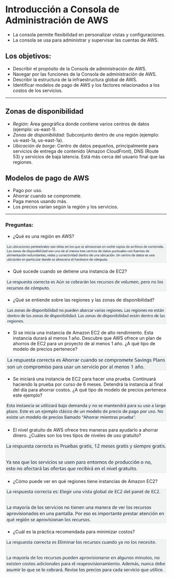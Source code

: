 # Introducción a Consola de Administración de AWS

- La consola permite flexibilidad en personalizar vistas y configuraciones.
- La consola se usa para administrar y supervisar las cuentas de AWS.

## Los objetivos:

- Describir el propósito de la Consola de administración de AWS.
- Navegar por las funciones de la Consola de administración de AWS.
- Describir la estructura de la infraestructura global de AWS.
- Identificar modelos de pago de AWS y los factores relacionados a los costos de los servicios.

---

## Zonas de disponibilidad

- *Región:* Área geográfica donde contiene varios centros de datos (ejemplo: us-east-1).
- *Zonas de disponibilidad:* Subconjunto dentro de una región (ejemplo: us-east-1a, us-east-1a).
- *Ubicación de borge:* Centro de datos pequeños, principalmente para servicios de entrega de contenido (Amazon CloudFront), DNS (Route 53) y servicios de baja latencia. Está más cerca del usuario final que las regiones. 

## Modelos de pago de AWS

- Pago por uso.
- Ahorrar cuando se compromete.
- Paga menos usando más.
- Los precios varían según la región y los servicios.

---

### Preguntas:

+ ¿Qué es una región en AWS?

![alt text](images/image.png)

+ Qué sucede cuando se detiene una instancia de EC2?

![alt text](images/image-1.png)

+ ¿Qué se entiende sobre las regiones y las zonas de disponibilidad?

![alt text](images/image-2.png)

+ Si se inicia una instancia de Amazon EC2 de alto rendimiento. Esta instancia durará al menos 1 año. Descubre que AWS ofrece un plan de ahorros de EC2 para un proyecto de al menos 1 año. ¿A qué tipo de modelo de precios pertenece?

![alt text](images/image-3.png)

+ Se iniciará una instancia de EC2 para hacer una prueba. Continuará haciendo la prueba por curso de 6 meses. Detendrá la instancia al final del día para ahorrar costos. ¿A qué tipo de modelo de precios pertenece este ejemplo?

![alt text](images/image-4.png)

+ El nivel gratuito de AWS ofrece tres maneras para ayudarlo a ahorrar dinero. ¿Cuáles son los tres tipos de niveles de uso gratuito?

![alt text](images/image-5.png)

+ ¿Cómo puede ver en qué regiones tiene instancias de Amazon EC2?

![alt text](images/image-6.png)

+ ¿Cuál es la práctica recomendada para minimizar costos?

![alt text](images/image-7.png)